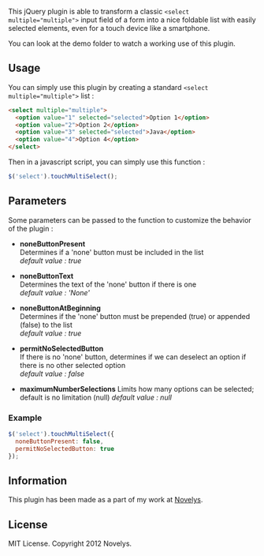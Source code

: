 This jQuery plugin is able to transform a classic ```<select multiple="multiple">``` input field of a form into a nice foldable list with easily selected elements, even for a touch device like a smartphone.

You can look at the demo folder to watch a working use of this plugin.


Usage
-----

You can simply use this plugin by creating a standard ```<select multiple="multiple">``` list :

```html
<select multiple="multiple">
  <option value="1" selected="selected">Option 1</option>
  <option value="2">Option 2</option>
  <option value="3" selected="selected">Java</option>
  <option value="4">Option 4</option>
</select>
```

Then in a javascript script, you can simply use this function :

```javascript
$('select').touchMultiSelect();
```


Parameters
----------

Some parameters can be passed to the function to customize the behavior of the plugin :

- __noneButtonPresent__  
Determines if a 'none' button must be included in the list  
_default value : true_

- __noneButtonText__  
Determines the text of the 'none' button if there is one  
_default value : 'None'_

- __noneButtonAtBeginning__  
Determines if the 'none' button must be prepended (true) or appended (false) to the list  
_default value : true_

- __permitNoSelectedButton__  
If there is no 'none' button, determines if we can deselect an option if there is no other selected option  
_default value : false_

- __maximumNumberSelections__
Limits how many options can be selected; default is no limitation (null)
_default value : null_


### Example

```javascript
$('select').touchMultiSelect({
  noneButtonPresent: false,
  permitNoSelectedButton: true
});
```


Information
-----------

This plugin has been made as a part of my work at [Novelys](https://github.com/novelys).


License
-------

MIT License. Copyright 2012 Novelys.
